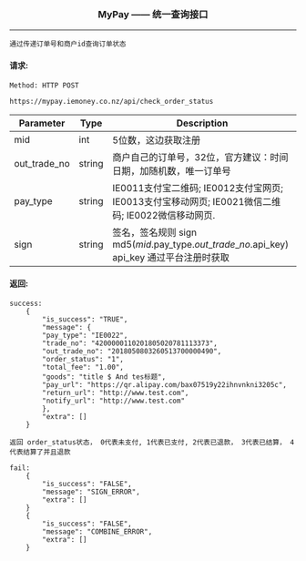 <p align="center">
<h3 align="center">MyPay —— 统一查询接口</h3><hr>
</p>

```
通过传递订单号和商户id查询订单状态
```


#### 请求:

```
Method: HTTP POST

https://mypay.iemoney.co.nz/api/check_order_status
```

|Parameter	|Type 	 |Description|
|-----------|--------|-----------|
|mid        |int     |5位数，这边获取注册|
|out\_trade_no   |string  |商户自己的订单号，32位，官方建议：时间日期，加随机数，唯一订单号|
|pay_type       |string     |IE0011支付宝二维码; IE0012支付宝网页; IE0013支付宝移动网页; IE0021微信二维码; IE0022微信移动网页.|
|sign       |string  |签名，签名规则 sign md5($mid.$pay\_type.$out\_trade\_no.$api\_key)<br/>api_key 通过平台注册时获取|

#### 返回:

```
success:
	{
	    "is_success": "TRUE",
	    "message": {
		"pay_type": "IE0022",
		"trade_no": "4200000110201805020781113373",
		"out_trade_no": "2018050803260513700000490",
		"order_status": "1",
		"total_fee": "1.00",
		"goods": "title $ And tes标题",
		"pay_url": "https://qr.alipay.com/bax07519y22ihnvnkni3205c",
		"return_url": "http://www.test.com",
		"notify_url": "http://www.test.com"
	    },
	    "extra": []
	}
	
返回 order_status状态， 0代表未支付, 1代表已支付, 2代表已退款， 3代表已结算， 4代表结算了并且退款

fail:
	{
	    "is_success": "FALSE",
	    "message": "SIGN_ERROR",
	    "extra": []
	}
	{
	    "is_success": "FALSE",
	    "message": "COMBINE_ERROR",
	    "extra": []
	}
	
```
